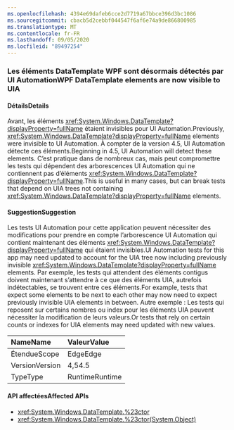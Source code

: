 ```yaml
---
ms.openlocfilehash: 4394e69dafeb6cce2d7719a67bbce396d3bc1086
ms.sourcegitcommit: cbacb5d2cebbf044547f6af6e74a9de866800985
ms.translationtype: MT
ms.contentlocale: fr-FR
ms.lasthandoff: 09/05/2020
ms.locfileid: "89497254"
---
```

### <a name="wpf-datatemplate-elements-are-now-visible-to-uia"></a><span data-ttu-id="821bb-101">Les éléments DataTemplate WPF sont désormais détectés par UI Automation</span><span class="sxs-lookup"><span data-stu-id="821bb-101">WPF DataTemplate elements are now visible to UIA</span></span>

#### <a name="details"></a><span data-ttu-id="821bb-102">Détails</span><span class="sxs-lookup"><span data-stu-id="821bb-102">Details</span></span>

<span data-ttu-id="821bb-103">Avant, les éléments <xref:System.Windows.DataTemplate?displayProperty=fullName> étaient invisibles pour UI Automation.</span><span class="sxs-lookup"><span data-stu-id="821bb-103">Previously, <xref:System.Windows.DataTemplate?displayProperty=fullName> elements were invisible to UI Automation.</span></span> <span data-ttu-id="821bb-104">À compter de la version 4.5, UI Automation détecte ces éléments.</span><span class="sxs-lookup"><span data-stu-id="821bb-104">Beginning in 4.5, UI Automation will detect these elements.</span></span> <span data-ttu-id="821bb-105">C’est pratique dans de nombreux cas, mais peut compromettre les tests qui dépendent des arborescences UI Automation qui ne contiennent pas d’éléments <xref:System.Windows.DataTemplate?displayProperty=fullName>.</span><span class="sxs-lookup"><span data-stu-id="821bb-105">This is useful in many cases, but can break tests that depend on UIA trees not containing <xref:System.Windows.DataTemplate?displayProperty=fullName> elements.</span></span>

#### <a name="suggestion"></a><span data-ttu-id="821bb-106">Suggestion</span><span class="sxs-lookup"><span data-stu-id="821bb-106">Suggestion</span></span>

<span data-ttu-id="821bb-107">Les tests UI Automation pour cette application peuvent nécessiter des modifications pour prendre en compte l’arborescence UI Automation qui contient maintenant des éléments <xref:System.Windows.DataTemplate?displayProperty=fullName> qui étaient invisibles.</span><span class="sxs-lookup"><span data-stu-id="821bb-107">UI Automation tests for this app may need updated to account for the UIA tree now including previously invisible <xref:System.Windows.DataTemplate?displayProperty=fullName> elements.</span></span> <span data-ttu-id="821bb-108">Par exemple, les tests qui attendent des éléments contigus doivent maintenant s’attendre à ce que des éléments UIA, autrefois indétectables, se trouvent entre ces éléments.</span><span class="sxs-lookup"><span data-stu-id="821bb-108">For example, tests that expect some elements to be next to each other may now need to expect previously invisible UIA elements in between.</span></span> <span data-ttu-id="821bb-109">Autre exemple : Les tests qui reposent sur certains nombres ou index pour les éléments UIA peuvent nécessiter la modification de leurs valeurs.</span><span class="sxs-lookup"><span data-stu-id="821bb-109">Or tests that rely on certain counts or indexes for UIA elements may need updated with new values.</span></span>

| <span data-ttu-id="821bb-110">Name</span><span class="sxs-lookup"><span data-stu-id="821bb-110">Name</span></span>    | <span data-ttu-id="821bb-111">Valeur</span><span class="sxs-lookup"><span data-stu-id="821bb-111">Value</span></span>       |
|:--------|:------------|
| <span data-ttu-id="821bb-112">Étendue</span><span class="sxs-lookup"><span data-stu-id="821bb-112">Scope</span></span>   |<span data-ttu-id="821bb-113">Edge</span><span class="sxs-lookup"><span data-stu-id="821bb-113">Edge</span></span>|
|<span data-ttu-id="821bb-114">Version</span><span class="sxs-lookup"><span data-stu-id="821bb-114">Version</span></span>|<span data-ttu-id="821bb-115">4,5</span><span class="sxs-lookup"><span data-stu-id="821bb-115">4.5</span></span>|
|<span data-ttu-id="821bb-116">Type</span><span class="sxs-lookup"><span data-stu-id="821bb-116">Type</span></span>|<span data-ttu-id="821bb-117">Runtime</span><span class="sxs-lookup"><span data-stu-id="821bb-117">Runtime</span></span>|

#### <a name="affected-apis"></a><span data-ttu-id="821bb-118">API affectées</span><span class="sxs-lookup"><span data-stu-id="821bb-118">Affected APIs</span></span>

- <xref:System.Windows.DataTemplate.%23ctor>
- <xref:System.Windows.DataTemplate.%23ctor(System.Object)>

<!--

#### Affected APIs

- `M:System.Windows.DataTemplate.#ctor`
- `M:System.Windows.DataTemplate.#ctor(System.Object)`

-->
